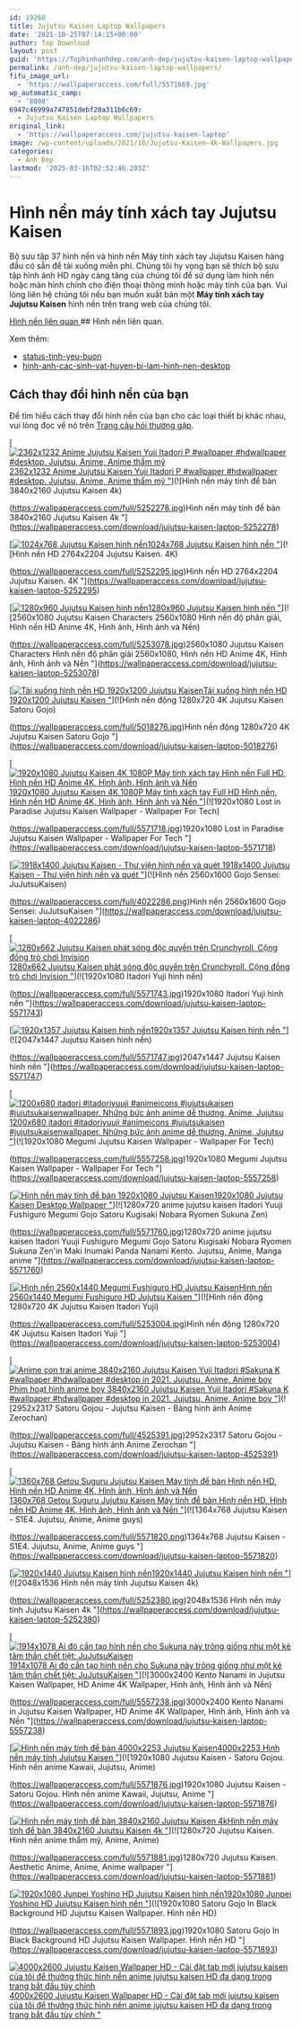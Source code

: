 ```yaml
---
id: 19260
title: Jujutsu Kaisen Laptop Wallpapers
date: '2021-10-25T07:14:15+00:00'
author: Top Download
layout: post
guid: 'https://Tophinhanhdep.com/anh-dep/jujutsu-kaisen-laptop-wallpapers/'
permalink: /anh-dep/jujutsu-kaisen-laptop-wallpapers/
fifu_image_url:
  - 'https://wallpaperaccess.com/full/5571669.jpg'
wp_automatic_camp:
  - '8098'
6947c46999a747851debf20a311b6c69:
  - Jujutsu Kaisen Laptop Wallpapers
original_link:
  - 'https://wallpaperaccess.com/jujutsu-kaisen-laptop'
image: /wp-content/uploads/2021/10/Jujutsu-Kaisen-4k-Wallpapers.jpg
categories:
  - Ảnh Đẹp
lastmod: '2025-03-16T02:52:46.203Z'
---
```

# Hình nền máy tính xách tay Jujutsu Kaisen

Bộ sưu tập 37 hình nền và hình nền Máy tính xách tay Jujutsu Kaisen hàng đầu có sẵn để tải xuống miễn phí. Chúng tôi hy vọng bạn sẽ thích bộ sưu tập hình ảnh HD ngày càng tăng của chúng tôi để sử dụng làm hình nền hoặc màn hình chính cho điện thoại thông minh hoặc máy tính của bạn. Vui lòng liên hệ chúng tôi nếu bạn muốn xuất bản một **Máy tính xách tay Jujutsu Kaisen** hình nền trên trang web của chúng tôi.

[Hình nền liên quan ](#related) ## Hình nền liên quan.

   
 Xem thêm:

   
- [status-tinh-yeu-buon](https://tophinhanhdep.com/anh-tinh-yeu/status-tinh-yeu-buon/)
- [hinh-anh-cac-sinh-vat-huyen-bi-lam-hinh-nen-desktop](https://tophinhanhdep.com/hinh-nen-dep/hinh-anh-cac-sinh-vat-huyen-bi-lam-hinh-nen-desktop/)

## Cách thay đổi hình nền của bạn

Để tìm hiểu cách thay đổi hình nền của bạn cho các loại thiết bị khác nhau, vui lòng đọc về nó trên [Trang câu hỏi thường gặp](https://tophinhanhdep.com/faq/).

  
[[![2362x1232 Anime Jujutsu Kaisen Yuji Itadori P #wallpaper #hdwallpaper #desktop.  Jujutsu, Anime, Anime thẩm mỹ](https://wallpaperaccess.com/full/5571669.jpg)2362x1232 Anime Jujutsu Kaisen Yuji Itadori P #wallpaper #hdwallpaper #desktop. Jujutsu, Anime, Anime thẩm mỹ "](https://wallpaperaccess.com/download/jujutsu-kaisen-laptop-5571669)](![Hình nền máy tính để bàn 3840x2160 Jujutsu Kaisen 4k)

(https://wallpaperaccess.com/full/5252278.jpg)Hình nền máy tính để bàn 3840x2160 Jujutsu Kaisen 4k "](https://wallpaperaccess.com/download/jujutsu-kaisen-laptop-5252278)

[[![1024x768 Jujutsu Kaisen hình nền](https://wallpaperaccess.com/full/4022283.jpg)1024x768 Jujutsu Kaisen hình nền "](https://wallpaperaccess.com/download/jujutsu-kaisen-laptop-4022283)](![Hình nền HD 2764x2204 Jujutsu Kaisen.  4K)

(https://wallpaperaccess.com/full/5252295.jpg)Hình nền HD 2764x2204 Jujutsu Kaisen. 4K "](https://wallpaperaccess.com/download/jujutsu-kaisen-laptop-5252295)

[[![1280x960 Jujutsu Kaisen hình nền](https://wallpaperaccess.com/full/5252322.jpg)1280x960 Jujutsu Kaisen hình nền "](https://wallpaperaccess.com/download/jujutsu-kaisen-laptop-5252322)](![2560x1080 Jujutsu Kaisen Characters 2560x1080 Hình nền độ phân giải, Hình nền HD Anime 4K, Hình ảnh, Hình ảnh và Nền)

(https://wallpaperaccess.com/full/5253078.jpg)2560x1080 Jujutsu Kaisen Characters Hình nền độ phân giải 2560x1080, Hình nền HD Anime 4K, Hình ảnh, Hình ảnh và Nền "](https://wallpaperaccess.com/download/jujutsu-kaisen-laptop-5253078)

[[![Tải xuống hình nền HD 1920x1200 Jujutsu Kaisen](https://wallpaperaccess.com/full/4022287.jpg)Tải xuống hình nền HD 1920x1200 Jujutsu Kaisen "](https://wallpaperaccess.com/download/jujutsu-kaisen-laptop-4022287)](![Hình nền động 1280x720 4K Jujutsu Kaisen Satoru Gojo)

(https://wallpaperaccess.com/full/5018276.jpg)Hình nền động 1280x720 4K Jujutsu Kaisen Satoru Gojo "](https://wallpaperaccess.com/download/jujutsu-kaisen-laptop-5018276)

[[![1920x1080 Jujutsu Kaisen 4K 1080P Máy tính xách tay Hình nền Full HD, Hình nền HD Anime 4K, Hình ảnh, Hình ảnh và Nền](https://wallpaperaccess.com/full/5571706.jpg)1920x1080 Jujutsu Kaisen 4K 1080P Máy tính xách tay Full HD Hình nền, Hình nền HD Anime 4K, Hình ảnh, Hình ảnh và Nền "](https://wallpaperaccess.com/download/jujutsu-kaisen-laptop-5571706)](![1920x1080 Lost in Paradise Jujutsu Kaisen Wallpaper - Wallpaper For Tech)

(https://wallpaperaccess.com/full/5571718.jpg)1920x1080 Lost in Paradise Jujutsu Kaisen Wallpaper - Wallpaper For Tech "](https://wallpaperaccess.com/download/jujutsu-kaisen-laptop-5571718)

[[![1918x1400 Jujutsu Kaisen - Thư viện hình nền và quét](https://wallpaperaccess.com/full/4022294.jpg) 1918x1400 Jujutsu Kaisen - Thư viện hình nền và quét "](https://wallpaperaccess.com/download/jujutsu-kaisen-laptop-4022294)](![Hình nền 2560x1600 Gojo Sensei: JuJutsuKaisen)

(https://wallpaperaccess.com/full/4022286.png)Hình nền 2560x1600 Gojo Sensei: JuJutsuKaisen "](https://wallpaperaccess.com/download/jujutsu-kaisen-laptop-4022286)

[[![1280x662 Jujutsu Kaisen phát sóng độc quyền trên Crunchyroll.  Cộng đồng trò chơi Invision](https://wallpaperaccess.com/full/5571721.jpg)1280x662 Jujutsu Kaisen phát sóng độc quyền trên Crunchyroll. Cộng đồng trò chơi Invision "](https://wallpaperaccess.com/download/jujutsu-kaisen-laptop-5571721)](![1920x1080 Itadori Yuji hình nền)

(https://wallpaperaccess.com/full/5571743.jpg)1920x1080 Itadori Yuji hình nền "](https://wallpaperaccess.com/download/jujutsu-kaisen-laptop-5571743)

[[![1920x1357 Jujutsu Kaisen hình nền](https://wallpaperaccess.com/full/5348460.jpg)1920x1357 Jujutsu Kaisen hình nền "](https://wallpaperaccess.com/download/jujutsu-kaisen-laptop-5348460)](![2047x1447 Jujutsu Kaisen hình nền)

(https://wallpaperaccess.com/full/5571747.jpg)2047x1447 Jujutsu Kaisen hình nền "](https://wallpaperaccess.com/download/jujutsu-kaisen-laptop-5571747)

[[![1200x680 itadori #itadoriyuuji #animeicons #jujutsukaisen #jujutsukaisenwallpaper.  Những bức ảnh anime dễ thương, Anime, Jujutsu](https://wallpaperaccess.com/full/5571749.jpg)1200x680 itadori #itadoriyuuji #animeicons #jujutsukaisen #jujutsukaisenwallpaper. Những bức ảnh anime dễ thương, Anime, Jujutsu "](https://wallpaperaccess.com/download/jujutsu-kaisen-laptop-5571749)](![1920x1080 Megumi Jujutsu Kaisen Wallpaper - Wallpaper For Tech)

(https://wallpaperaccess.com/full/5557258.jpg)1920x1080 Megumi Jujutsu Kaisen Wallpaper - Wallpaper For Tech "](https://wallpaperaccess.com/download/jujutsu-kaisen-laptop-5557258)

[[![Hình nền máy tính để bàn 1920x1080 Jujutsu Kaisen](https://wallpaperaccess.com/full/5571714.jpg)1920x1080 Jujutsu Kaisen Desktop Wallpaper "](https://wallpaperaccess.com/download/jujutsu-kaisen-laptop-5571714)](![1280x720 anime jujutsu kaisen Itadori Yuuji Fushiguro Megumi Gojo Satoru Kugisaki Nobara Ryomen Sukuna Zen)

(https://wallpaperaccess.com/full/5571760.jpg)1280x720 anime jujutsu kaisen Itadori Yuuji Fushiguro Megumi Gojo Satoru Kugisaki Nobara Ryomen Sukuna Zen'in Maki Inumaki Panda Nanami Kento. Jujutsu, Anime, Manga anime "](https://wallpaperaccess.com/download/jujutsu-kaisen-laptop-5571760)

[[![Hình nền 2560x1440 Megumi Fushiguro HD Jujutsu Kaisen](https://wallpaperaccess.com/full/5571764.jpg)Hình nền 2560x1440 Megumi Fushiguro HD Jujutsu Kaisen "](https://wallpaperaccess.com/download/jujutsu-kaisen-laptop-5571764)](![Hình nền động 1280x720 4K Jujutsu Kaisen Itadori Yuji)

(https://wallpaperaccess.com/full/5253004.jpg)Hình nền động 1280x720 4K Jujutsu Kaisen Itadori Yuji "](https://wallpaperaccess.com/download/jujutsu-kaisen-laptop-5253004)

[[![Anime con trai anime 3840x2160 Jujutsu Kaisen Yuji Itadori #Sakuna K #wallpaper #hdwallpaper #desktop in 2021. Jujutsu, Anime, Anime boy](https://wallpaperaccess.com/full/5571784.jpg)Phim hoạt hình anime boy 3840x2160 Jujutsu Kaisen Yuji Itadori #Sakuna K #wallpaper #hdwallpaper #desktop in 2021. Jujutsu, Anime, Anime boy "](https://wallpaperaccess.com/download/jujutsu-kaisen-laptop-5571784)](![2952x2317 Satoru Gojou - Jujutsu Kaisen - Bảng hình ảnh Anime Zerochan)

(https://wallpaperaccess.com/full/4525391.jpg)2952x2317 Satoru Gojou - Jujutsu Kaisen - Bảng hình ảnh Anime Zerochan "](https://wallpaperaccess.com/download/jujutsu-kaisen-laptop-4525391)

[[![1360x768 Getou Suguru Jujutsu Kaisen Máy tính để bàn Hình nền HD, Hình nền HD Anime 4K, Hình ảnh, Hình ảnh và Nền](https://wallpaperaccess.com/full/5571796.jpg)1360x768 Getou Suguru Jujutsu Kaisen Máy tính để bàn Hình nền HD, Hình nền HD Anime 4K, Hình ảnh, Hình ảnh và Nền "](https://wallpaperaccess.com/download/jujutsu-kaisen-laptop-5571796)](![1364x768 Jujutsu Kaisen - S1E4.  Jujutsu, Anime, Anime guys)

(https://wallpaperaccess.com/full/5571820.png)1364x768 Jujutsu Kaisen - S1E4. Jujutsu, Anime, Anime guys "](https://wallpaperaccess.com/download/jujutsu-kaisen-laptop-5571820)

[[![1920x1440 Jujutsu Kaisen hình nền](https://wallpaperaccess.com/full/5571851.jpg)1920x1440 Jujutsu Kaisen hình nền "](https://wallpaperaccess.com/download/jujutsu-kaisen-laptop-5571851)](![2048x1536 Hình nền máy tính Jujutsu Kaisen 4k)

(https://wallpaperaccess.com/full/5252380.jpg)2048x1536 Hình nền máy tính Jujutsu Kaisen 4k "](https://wallpaperaccess.com/download/jujutsu-kaisen-laptop-5252380)

[[![1914x1078 Ai đó cần tạo hình nền cho Sukuna này trông giống như một kẻ tâm thần chết tiệt: JuJutsuKaisen](https://wallpaperaccess.com/full/5052358.jpg)1914x1078 Ai đó cần tạo hình nền cho Sukuna này trông giống như một kẻ tâm thần chết tiệt: JuJutsuKaisen "](https://wallpaperaccess.com/download/jujutsu-kaisen-laptop-5052358)](![3000x2400 Kento Nanami in Jujutsu Kaisen Wallpaper, HD Anime 4K Wallpaper, Hình ảnh, Hình ảnh và Nền)

(https://wallpaperaccess.com/full/5557238.jpg)3000x2400 Kento Nanami in Jujutsu Kaisen Wallpaper, HD Anime 4K Wallpaper, Hình ảnh, Hình ảnh và Nền "](https://wallpaperaccess.com/download/jujutsu-kaisen-laptop-5557238)

[[![Hình nền máy tính để bàn 4000x2253 Jujutsu Kaisen](https://wallpaperaccess.com/full/5571853.png)4000x2253 Hình nền máy tính Jujutsu Kaisen "](https://wallpaperaccess.com/download/jujutsu-kaisen-laptop-5571853)](![1920x1080 Jujutsu Kaisen - Satoru Gojou.  Hình nền anime Kawaii, Jujutsu, Anime)

(https://wallpaperaccess.com/full/5571876.jpg)1920x1080 Jujutsu Kaisen - Satoru Gojou. Hình nền anime Kawaii, Jujutsu, Anime "](https://wallpaperaccess.com/download/jujutsu-kaisen-laptop-5571876)

[[![Hình nền máy tính để bàn 3840x2160 Jujutsu Kaisen 4k](https://wallpaperaccess.com/full/5571880.jpg)Hình nền máy tính để bàn 3840x2160 Jujutsu Kaisen 4k "](https://wallpaperaccess.com/download/jujutsu-kaisen-laptop-5571880)](![1280x720 Jujutsu Kaisen.  Hình nền anime thẩm mỹ, Anime, Anime)

(https://wallpaperaccess.com/full/5571881.jpg)1280x720 Jujutsu Kaisen. Aesthetic Anime, Anime, Anime wallpaper "](https://wallpaperaccess.com/download/jujutsu-kaisen-laptop-5571881)

[[![1920x1080 Junpei Yoshino HD Jujutsu Kaisen hình nền](https://wallpaperaccess.com/full/5571883.jpg)1920x1080 Junpei Yoshino HD Jujutsu Kaisen hình nền "](https://wallpaperaccess.com/download/jujutsu-kaisen-laptop-5571883)](![1920x1080 Satoru Gojo In Black Background HD Jujutsu Kaisen Wallpaper.  Hình nền HD)

(https://wallpaperaccess.com/full/5571893.jpg)1920x1080 Satoru Gojo In Black Background HD Jujutsu Kaisen Wallpaper. Hình nền HD "](https://wallpaperaccess.com/download/jujutsu-kaisen-laptop-5571893)

[![4000x2600 Jujustu Kaisen Wallpaper HD - Cài đặt tab mới jujutsu kaisen của tôi để thưởng thức hình nền anime jujutsu kaisen HD đa dạng trong trang bắt đầu tùy chỉnh](https://wallpaperaccess.com/full/5557214.jpg)4000x2600 Jujustu Kaisen Wallpaper HD - Cài đặt tab mới jujutsu kaisen của tôi để thưởng thức hình nền anime jujutsu kaisen HD đa dạng trong trang bắt đầu tùy chỉnh "](https://wallpaperaccess.com/download/jujutsu-kaisen-laptop-5557214)
